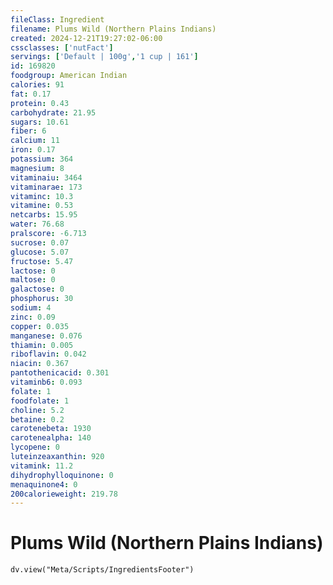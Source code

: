 ```yaml
---
fileClass: Ingredient
filename: Plums Wild (Northern Plains Indians)
created: 2024-12-21T19:27:02-06:00
cssclasses: ['nutFact']
servings: ['Default | 100g','1 cup | 161']
id: 169820
foodgroup: American Indian
calories: 91
fat: 0.17
protein: 0.43
carbohydrate: 21.95
sugars: 10.61
fiber: 6
calcium: 11
iron: 0.17
potassium: 364
magnesium: 8
vitaminaiu: 3464
vitaminarae: 173
vitaminc: 10.3
vitamine: 0.53
netcarbs: 15.95
water: 76.68
pralscore: -6.713
sucrose: 0.07
glucose: 5.07
fructose: 5.47
lactose: 0
maltose: 0
galactose: 0
phosphorus: 30
sodium: 4
zinc: 0.09
copper: 0.035
manganese: 0.076
thiamin: 0.005
riboflavin: 0.042
niacin: 0.367
pantothenicacid: 0.301
vitaminb6: 0.093
folate: 1
foodfolate: 1
choline: 5.2
betaine: 0.2
carotenebeta: 1930
carotenealpha: 140
lycopene: 0
luteinzeaxanthin: 920
vitamink: 11.2
dihydrophylloquinone: 0
menaquinone4: 0
200calorieweight: 219.78
---
```


# Plums Wild (Northern Plains Indians)

```dataviewjs
dv.view("Meta/Scripts/IngredientsFooter")
```